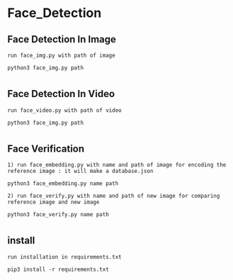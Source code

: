 # Face_Detection
##    Face Detection In Image 
    run face_img.py with path of image

    python3 face_img.py path

#
## Face Detection In Video
    run face_video.py with path of video

    python3 face_img.py path

#
## Face Verification
    1) run face_embedding.py with name and path of image for encoding the reference image : it will make a database.json

    python3 face_embedding.py name path

    2) run face_verify.py with name and path of new image for comparing reference image and new image

    python3 face_verify.py name path

#
## install
    run installation in requirements.txt

    pip3 install -r requirements.txt